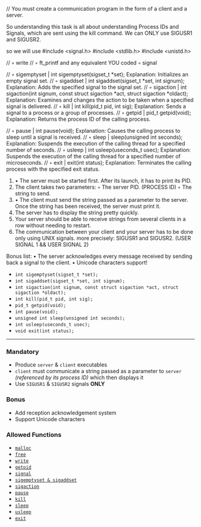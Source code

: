 
// You must create a communication program in the form of a client and a server.


So understanding this task is all about understanding Process IDs and Signals, which are sent using the kill command.
We can ONLY use SIGUSR1 and SIGUSR2.

so we will use
#include <signal.h>
#include <stdlib.h>
#include <unistd.h>


// ◦ write
// ◦ ft_printf and any equivalent YOU coded ◦ signal

// ◦ sigemptyset  |  int sigemptyset(sigset_t *set); Explanation: Initializes an empty signal set.
// ◦ sigaddset  |  int sigaddset(sigset_t *set, int signum); Explanation: Adds the specified signal to the signal set.
// ◦ sigaction  |  int sigaction(int signum, const struct sigaction *act, struct sigaction *oldact); Explanation: Examines and changes the action to be taken when a specified signal is delivered.
// ◦ kill  |  int kill(pid_t pid, int sig); Explanation: Sends a signal to a process or a group of processes.
// ◦ getpid  |  pid_t getpid(void); Explanation: Returns the process ID of the calling process.
<!-- // ◦ malloc  -->
<!-- // ◦ free -->
// ◦ pause  |  int pause(void); Explanation: Causes the calling process to sleep until a signal is received.
// ◦ sleep  |  sleep(unsigned int seconds); Explanation: Suspends the execution of the calling thread for a specified number of seconds.
// ◦ usleep  | int usleep(useconds_t usec); Explanation: Suspends the execution of the calling thread for a specified number of microseconds.
// ◦ exit  |   exit(int status); Explanation: Terminates the calling process with the specified exit status.


1. • The server must be started first. After its launch, it has to print its PID.
2.   The client takes two parameters:
		◦ The server PID.  (PROCESS ID)
		◦ The string to send.
3. • The client must send the string passed as a parameter to the server. Once the string has been received, the server must print it.
4.   The server has to display the string pretty quickly.
5.   Your server should be able to receive strings from several clients in a row without needing to restart.
6.   The communication between your client and your server has to be done only using UNIX signals.
		more precisely:
		SIGUSR1 and SIGUSR2.  (USER SIGNAL 1   &&    USER SIGNAL 2)


Bonus list:
• The server acknowledges every message received by sending back a signal to the client.
• Unicode characters support!





- `int sigemptyset(sigset_t *set);`
- `int sigaddset(sigset_t *set, int signum);`
- `int sigaction(int signum, const struct sigaction *act, struct sigaction *oldact);`
- `int kill(pid_t pid, int sig);`
- `pid_t getpid(void);`
- `int pause(void);`
- `unsigned int sleep(unsigned int seconds);`
- `int usleep(useconds_t usec);`
- `void exit(int status);`



----

### Mandatory

- Produce `server` & `client` executables
- `client` must communicate a string passed as a parameter to `server` *(referenced by its process ID)* which then displays it
- Use `SIGUSR1` & `SIGUSR2` signals **ONLY**

### Bonus

- Add reception acknowledgement system
- Support Unicode characters

### Allowed Functions

- [`malloc`](https://man7.org/linux/man-pages/man3/free.3.html)
- [`free`](https://man7.org/linux/man-pages/man3/free.3.html)
- [`write`](https://man7.org/linux/man-pages/man2/write.2.html)
- [`getpid`](https://man7.org/linux/man-pages/man2/getpid.2.html)
- [`signal`](https://man7.org/linux/man-pages/man2/signal.2.html)
- [`sigemptyset & sigaddset`](https://man7.org/linux/man-pages/man3/sigsetops.3.html)
- [`sigaction`](https://man7.org/linux/man-pages/man2/sigaction.2.html)
- [`pause`](https://man7.org/linux/man-pages/man2/pause.2.html)
- [`kill`](https://man7.org/linux/man-pages/man2/kill.2.html)
- [`sleep`](https://man7.org/linux/man-pages/man3/sleep.3.html)
- [`usleep`](https://man7.org/linux/man-pages/man3/usleep.3.html)
- [`exit`](https://man7.org/linux/man-pages/man3/exit.3.html)
